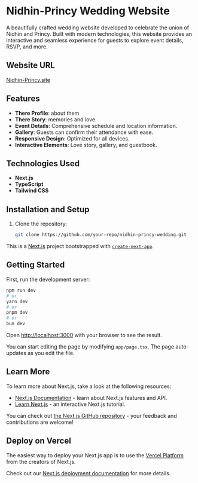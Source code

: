 # Nidhin-Princy Wedding Website  

A beautifully crafted wedding website developed to celebrate the union of Nidhin and Princy. Built with modern technologies, this website provides an interactive and seamless experience for guests to explore event details, RSVP, and more.  

## Website URL  
[Nidhin-Princy.site](https://nidhin-princy.site)  

## Features  
- **There Profile**: about them 
- **There Story**: memories and love. 
- **Event Details**: Comprehensive schedule and location information.  
- **Gallery**: Guests can confirm their attendance with ease.  
- **Responsive Design**: Optimized for all devices.  
- **Interactive Elements**: Love story, gallery, and guestbook.  

## Technologies Used  
- **Next.js**  
- **TypeScript**  
- **Tailwind CSS**  

## Installation and Setup  
1. Clone the repository:  
   ```bash
   git clone https://github.com/your-repo/nidhin-princy-wedding.git

This is a [Next.js](https://nextjs.org) project bootstrapped with [`create-next-app`](https://nextjs.org/docs/app/api-reference/cli/create-next-app).

## Getting Started

First, run the development server:

```bash
npm run dev
# or
yarn dev
# or
pnpm dev
# or
bun dev
```

Open [http://localhost:3000](http://localhost:3000) with your browser to see the result.

You can start editing the page by modifying `app/page.tsx`. The page auto-updates as you edit the file.


## Learn More

To learn more about Next.js, take a look at the following resources:

- [Next.js Documentation](https://nextjs.org/docs) - learn about Next.js features and API.
- [Learn Next.js](https://nextjs.org/learn) - an interactive Next.js tutorial.

You can check out [the Next.js GitHub repository](https://github.com/vercel/next.js) - your feedback and contributions are welcome!

## Deploy on Vercel

The easiest way to deploy your Next.js app is to use the [Vercel Platform](https://vercel.com/new?utm_medium=default-template&filter=next.js&utm_source=create-next-app&utm_campaign=create-next-app-readme) from the creators of Next.js.

Check out our [Next.js deployment documentation](https://nextjs.org/docs/app/building-your-application/deploying) for more details.
